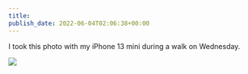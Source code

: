 ```yaml
---
title: 
publish_date: 2022-06-04T02:06:38+00:00
---
```


I took this photo with my iPhone 13 mini during a walk on Wednesday.

![](https://lukebouch-com.s3.us-west-004.backblazeb2.com/84/cef44700-612d-4d40-b487-68364e17ab09.jpg)
